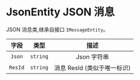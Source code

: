 # JsonEntity JSON 消息

JSON 消息类,继承自接口 `IMessageEntity`。

| 字段  |  类型  |           描述            |
| :---: | :----: | :-----------------------: |
| `Json`  | `string` |        Json 字符串         |
| `ResId` | `string` | 消息 ResId (类似于唯一标识) |
